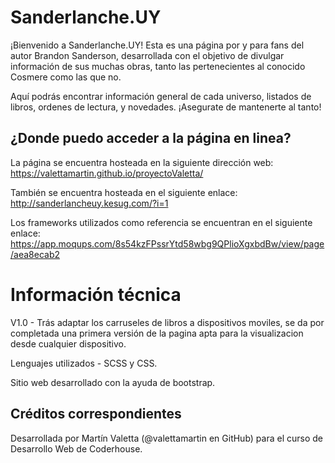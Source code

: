 # Sanderlanche.UY
¡Bienvenido a Sanderlanche.UY! Esta es una página por y para fans del autor Brandon Sanderson, desarrollada con el objetivo de divulgar información de sus muchas obras, tanto las pertenecientes al conocido Cosmere como las que no.

Aquí podrás encontrar información general de cada universo, listados de libros, ordenes de lectura, y novedades. ¡Asegurate de mantenerte al tanto!

## ¿Donde puedo acceder a la página en linea?
La página se encuentra hosteada en la siguiente dirección web: https://valettamartin.github.io/proyectoValetta/

También se encuentra hosteada en el siguiente enlace: http://sanderlancheuy.kesug.com/?i=1 

Los frameworks utilizados como referencia se encuentran en el siguiente enlace: https://app.moqups.com/8s54kzFPssrYtd58wbg9QPlioXgxbdBw/view/page/aea8ecab2

# Información técnica
V1.0 - Trás adaptar los carruseles de libros a dispositivos moviles, se da por completada una primera versión de la pagina apta para la visualizacion desde cualquier dispositivo.

Lenguajes utilizados - SCSS y CSS.

Sitio web desarrollado con la ayuda de bootstrap.

## Créditos correspondientes
Desarrollada por Martín Valetta (@valettamartin en GitHub) para el curso de Desarrollo Web de Coderhouse.